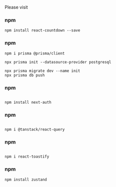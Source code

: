 Please visit

### npm

```
npm install react-countdown --save

```

### npm

```
npm i prisma @prisma/client

npx prisma init --datasource-provider postgresql

npx prisma migrate dev --name init
npx prisma db push

```

### npm

```

npm install next-auth

```

### npm

```

npm i @tanstack/react-query

```

### npm

```

npm i react-toastify

```

### npm

```
npm install zustand

```